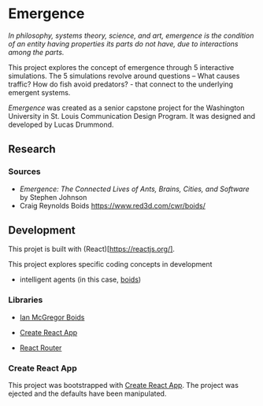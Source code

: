 
# Emergence

*In philosophy, systems theory, science, and art, emergence is the condition of an entity having properties its parts do not have, due to interactions among the parts.*

This project explores the concept of emergence through 5 interactive simulations. The 5 simulations revolve around questions – What causes traffic? How do fish avoid predators? - that connect to the underlying emergent systems. 

*Emergence* was created as a senior capstone project for the Washington University in St. Louis Communication Design Program. It was designed and developed by Lucas Drummond.

## Research

### Sources

- *Emergence: The Connected Lives of Ants, Brains, Cities, and Software* by Stephen Johnson
- Craig Reynolds Boids
https://www.red3d.com/cwr/boids/

## Development

This projet is built with (React)[https://reactjs.org/]. 

This project explores specific coding concepts in development

- intelligent agents (in this case, [boids](https://www.red3d.com/cwr/boids/))

### Libraries

- [Ian McGregor Boids](https://github.com/ianmcgregor/boid)

- [Create React App](https://github.com/facebook/create-react-app)

- [React Router](https://github.com/ReactTraining/react-router)

### Create React App

This project was bootstrapped with [Create React App](https://github.com/facebook/create-react-app).
The project was ejected and the defaults have been manipulated.